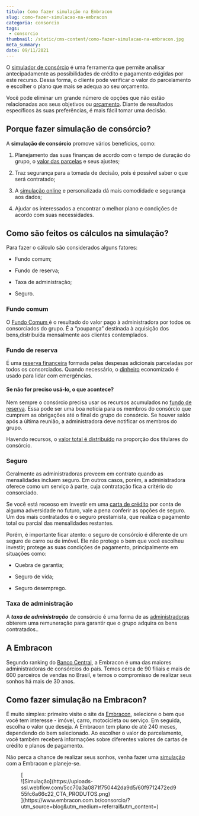 ```yaml
---
titulo: Como fazer simulação na Embracon
slug: como-fazer-simulacao-na-embracon
categoria: consorcio
tags:
 - consorcio
thumbnail: /static/cms-content/como-fazer-simulacao-na-embracon.jpg
meta_summary: 
date: 09/11/2021
---
```

O [simulador de consórcio](https://www.embracon.com.br/servicos/simulador-de-consorcio) é uma ferramenta que permite analisar antecipadamente as possibilidades de crédito e pagamento exigidas por este recurso. Dessa forma, o cliente pode verificar o valor do parcelamento e escolher o plano que mais se adequa ao seu orçamento.

Você pode eliminar um grande número de opções que não estão relacionadas aos seus objetivos ou [orçamento](https://www.embracon.com.br/blog/a-importancia-de-organizar-e-fazer-um-orcamento-pessoal). Diante de resultados específicos às suas preferências, é mais fácil tomar uma decisão.

Porque fazer simulação de consórcio? 
-------------------------------------

A **simulação de consórcio** promove vários benefícios, como:

1. Planejamento das suas finanças de acordo com o tempo de duração do grupo, o [valor das parcelas](https://www.embracon.com.br/blog/como-calcular-as-parcelas-no-consorcio) e seus ajustes;

2. Traz segurança para a tomada de decisão, pois é possível saber o que será contratado;

3. A [simulação online](https://www.embracon.com.br/blog/simulador-de-consorcio-como-funciona) e personalizada dá mais comodidade e segurança aos dados;

4. Ajudar os interessados ​​a encontrar o melhor plano e condições de acordo com suas necessidades.

Como são feitos os cálculos na simulação? 
------------------------------------------

Para fazer o cálculo são considerados alguns fatores:

- Fundo comum;
- Fundo de reserva;
- Taxa de administração;

- Seguro.

### Fundo comum 

O [Fundo Comum ](https://www.embracon.com.br/blog/o-que-e-o-fundo-comum-no-consorcio)é o resultado do valor pago à administradora por todos os consorciados do grupo. É a “poupança” destinada à aquisição dos bens,distribuída mensalmente aos clientes contemplados.

### Fundo de reserva 

É uma [reserva financeira](https://www.embracon.com.br/blog/o-que-e-e-como-funciona-o-fundo-de-reserva) formada pelas despesas adicionais parceladas por todos os consorciados. Quando necessário, o [dinheiro](https://www.embracon.com.br/blog/comece-a-poupar-dinheiro-ainda-em-2021) economizado é usado para lidar com emergências.

#### Se não for preciso usá-lo, o que acontece? 

Nem sempre o consórcio precisa usar os recursos acumulados no [fundo de reserva](https://www.embracon.com.br/blog/entenda-como-funciona-a-devolucao-do-fundo-de-reserva). Essa pode ser uma boa notícia para os membros do consórcio que cumprem as obrigações até o final do grupo de consórcio. Se houver saldo após a última reunião, a administradora deve notificar os membros do grupo.

Havendo recursos, o [valor total é distribuído](https://www.embracon.com.br/conhecaoconsorcio/o-que-e-fundo-de-reserva) na proporção dos titulares do consórcio.

### Seguro 

Geralmente as administradoras preveem em contrato quando as mensalidades incluem seguro. Em outros casos, porém, a administradora oferece como um serviço à parte, cuja contratação fica a critério do consorciado.

Se você está receoso em investir em uma [carta de crédito](https://www.embracon.com.br/conhecaoconsorcio/o-que-e-carta-de-credito) por conta de alguma adversidade no futuro, vale a pena conferir as opções de seguro. Um dos mais contratados é o seguro prestamista, que realiza o pagamento total ou parcial das mensalidades restantes.

Porém, é importante ficar atento: o seguro de consórcio é diferente de um seguro de carro ou de imóvel. Ele não protege o bem que você escolheu investir; protege as suas condições de pagamento, principalmente em situações como:

- Quebra de garantia;

- Seguro de vida;
- Seguro desemprego.

### Taxa de administração 

A ***taxa de administração*** de consórcio é uma forma de as [administradoras](https://www.embracon.com.br/conhecaoconsorcio/o-que-e-uma-administradora-de-consorcio) obterem uma remuneração para garantir que o grupo adquira os bens contratados..

A Embracon 
-----------

Segundo ranking do [Banco Central](https://www.bcb.gov.br/), a Embracon é uma das maiores administradoras de consórcios do país. Temos cerca de 90 filiais e mais de 600 parceiros de vendas no Brasil, e temos o compromisso de realizar seus sonhos há mais de 30 anos.

Como fazer simulação na Embracon? 
----------------------------------

É muito simples: primeiro visite o site da [Embracon](https://www.embracon.com.br/), selecione o bem que você tem interesse - imóvel, carro, motocicleta ou serviço. Em seguida, escolha o valor que deseja. A Embracon tem plano de até 240 meses, dependendo do bem selecionado. Ao escolher o valor do parcelamento, você também receberá informações sobre diferentes valores de cartas de crédito e planos de pagamento.

Não perca a chance de realizar seus sonhos, venha fazer uma [simulação](https://www.embracon.com.br/servicos/consorcio-simulacao) com a Embracon e planeje-se.

<figure class="w-richtext-figure-type-image w-richtext-align-center">[<div>![Simulação](https://uploads-ssl.webflow.com/5cc70a3a0871f750442da9d5/60f9712472ed955fc6a66c22_CTA_PRODUTOS.png)</div>](https://www.embracon.com.br/consorcio/?utm_source=blog&utm_medium=referral&utm_content=)</figure>
